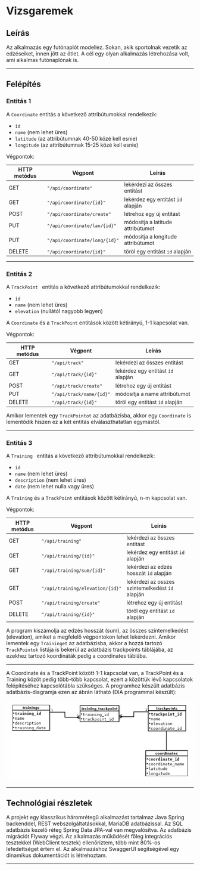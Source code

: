 # Vizsgaremek

## Leírás

Az alkalmazás egy futónaplót modellez. Sokan, akik sportolnak vezetik az edzéseiket, innen jött az ötlet. A cél egy olyan 
alkalmazás létrehozása volt, ami alkalmas futónaplónak is.

---

## Felépítés

### Entitás 1

A `Coordinate` entitás a következő attribútumokkal rendelkezik:

* `id`
* `name` (nem lehet üres)
* `latitude` (az attribútumnak 40-50 közé kell esnie)
* `longitude` (az attribútumnak 15-25 közé kell esnie)

Végpontok:

| HTTP metódus | Végpont                       | Leírás                             |
|--------------|-------------------------------|------------------------------------|
| GET          | `"/api/coordinate"`           | lekérdezi az összes entitást       |
| GET          | `"/api/coordinate/{id}"`      | lekérdez egy entitást `id` alapján |
| POST         | `"/api/coordinate/create"`    | létrehoz egy új entitást           |
| PUT          | `"/api/coordinate/lan/{id}"`  | módosítja a latitude attribútumot  |
| PUT          | `"/api/coordinate/long/{id}"` | módosítja a longitude attribútumot |
| DELETE       | `"/api/coordinate/{id}"`      | töröl egy entitást `id` alapján    |


---

### Entitás 2

A `TrackPoint ` entitás a következő attribútumokkal rendelkezik:

* `id`
* `name` (nem lehet üres)
* `elevation` (nullától nagyobb legyen)

A `Coordinate` és a `TrackPoint` entitások között kétirányú, 1-1 kapcsolat van.

Végpontok:

| HTTP metódus | Végpont                  | Leírás                             |
|--------------|--------------------------|------------------------------------|
| GET          | `"/api/track"`           | lekérdezi az összes entitást       |
| GET          | `"/api/track/{id}"`      | lekérdez egy entitást `id` alapján |
| POST         | `"/api/track/create"`    | létrehoz egy új entitást           |
| PUT          | `"/api/track/name/{id}"` | módosítja a name attribútumot      |
| DELETE       | `"/api/track/{id}"`      | töröl egy entitást `id` alapján      |


Amikor lementek egy `TrackPointot` az adatbázisba, akkor egy `Coordinate` is lementődik hiszen ez a két entitás elválaszthatatlan
egymástól. 

---

### Entitás 3

A `Training ` entitás a következő attribútumokkal rendelkezik:

* `id`
* `name` (nem lehet üres)
* `description` (nem lehet üres)
* `date` (nem lehet nulla vagy üres)

A `Training` és a `TrackPoint` entitások között kétirányú, n-m kapcsolat van.

Végpontok:

| HTTP metódus | Végpont                          | Leírás                                           |
|-----------|----------------------------------|--------------------------------------------------|
| GET       | `"/api/training"`                | lekérdezi az összes entitást                     |
| GET       | `"/api/training/{id}"`           | lekérdez egy entitást `id` alapján               |
| GET       | `"/api/training/sum/{id}"`       | lekérdezi az edzés hosszát `id` alapján          |
| GET       | `"/api/training/elevation/{id}"` | lekérdezi az osszes szintemelkedést `id` alapján |
| POST      | `"/api/training/create"`         | létrehoz egy új entitást                         |
| DELETE    | `"/api/training/{id}"`           | töröl egy entitást `id` alapján                  |


A program kiszámolja az edzés hosszát (sum), az összes szintemelkedést (elevation), amiket a megfelelő végpontokon lehet
lekérdezni. Amikor lementek egy `Traininget` az adatbázisba, akkor a hozzá tartozó `TrackPointok` listája is bekerül az adatbázis trackpoints
táblájába, az ezekhez tartozó koordináták pedig a coordinates táblába.

---
A Coordinate és a TrackPoint között 1-1 kapcsolat van, a TrackPoint és a Training közöt pedig több-több kapcsolat,
ezért a közöttük lévő kapcsolatok felépítéséhez kapcsolótábla szükséges. A programhoz készült adatbázis adatbázis-diagramja ezen
az ábrán látható (DIA programmal készült):

![EK adatbazisdiagram](images/vizsgaremek.png)

---

## Technológiai részletek

A projekt egy klasszikus háromrétegű alkalmazást tartalmaz Java Spring backenddel, REST webszolgáltatásokkal, MariaDB
adatbázissal. Az SQL adatbázis kezelő réteg Spring Data JPA-val van megvalósítva. Az adatbázis
migrációt Flyway végzi. Az alkalmazás működését főleg integrációs tesztekkel (WebClient tesztek) ellenőriztem,
több mint 80%-os lefedettséget értem el. Az alkalmazáshoz SwaggerUI segítségével egy dinamikus dokumentációt is létrehoztam.

---
